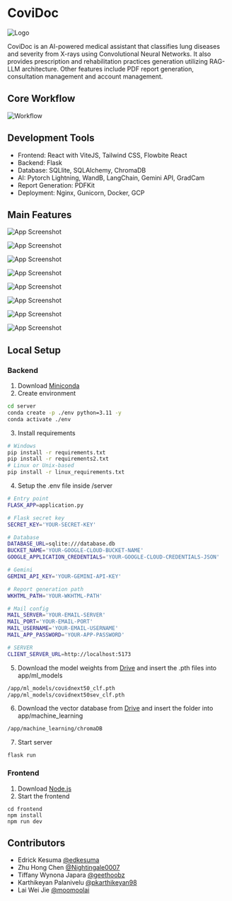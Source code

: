 # CoviDoc
![Logo](https://i.postimg.cc/fb3DpzLM/covidoc-logo-motto.png)

CoviDoc is an AI-powered medical assistant that classifies lung diseases and severity from X-rays using Convolutional Neural Networks. It also provides prescription and rehabilitation practices generation utilizing RAG-LLM architecture. Other features include PDF report generation, consultation management and account management.

## Core Workflow
![Workflow](https://i.postimg.cc/9QdGT2VF/covidoc-workflow.png)

## Development Tools
- Frontend: React with ViteJS, Tailwind CSS, Flowbite React
- Backend: Flask
- Database: SQLlite, SQLAlchemy, ChromaDB
- AI: Pytorch Lightning, WandB, LangChain, Gemini API, GradCam
- Report Generation: PDFKit
- Deployment: Nginx, Gunicorn, Docker, GCP


## Main Features
![App Screenshot](https://i.postimg.cc/d1G8wK1y/image.png)

![App Screenshot](https://i.postimg.cc/YCVgFSLF/image.png)

![App Screenshot](https://i.postimg.cc/Y09q81JC/image.png)

![App Screenshot](https://i.postimg.cc/wBQqpfzB/image.png)

![App Screenshot](https://i.postimg.cc/3xg7XSdZ/image.png)

![App Screenshot](https://i.postimg.cc/ZnBzCjGp/image.png)

![App Screenshot](https://i.postimg.cc/BZkGd9Fg/image.png)

![App Screenshot](https://i.postimg.cc/YjKZj7fB/image.png)

## Local Setup

### Backend
1. Download [Miniconda](https://docs.anaconda.com/miniconda/miniconda-install/)
2. Create environment
```bash
cd server
conda create -p ./env python=3.11 -y
conda activate ./env
```
3. Install requirements
```bash
# Windows
pip install -r requirements.txt
pip install -r requirements2.txt
# Linux or Unix-based
pip install -r linux_requirements.txt
```
4. Setup the .env file inside /server
```bash
# Entry point
FLASK_APP=application.py

# Flask secret key
SECRET_KEY='YOUR-SECRET-KEY'

# Database
DATABASE_URL=sqlite:///database.db
BUCKET_NAME='YOUR-GOOGLE-CLOUD-BUCKET-NAME'
GOOGLE_APPLICATION_CREDENTIALS='YOUR-GOOGLE-CLOUD-CREDENTIALS-JSON'

# Gemini
GEMINI_API_KEY='YOUR-GEMINI-API-KEY'

# Report generation path
WKHTML_PATH='YOUR-WKHTML-PATH'

# Mail config
MAIL_SERVER='YOUR-EMAIL-SERVER'
MAIL_PORT='YOUR-EMAIL-PORT'
MAIL_USERNAME='YOUR-EMAIL-USERNAME'
MAIL_APP_PASSWORD='YOUR-APP-PASSWORD'

# SERVER
CLIENT_SERVER_URL=http://localhost:5173
```

5. Download the model weights from [Drive](https://drive.google.com/drive/u/2/folders/1TpP7ds85-MoMSQ9r_nHCOg9FPqihmctC) and insert the .pth files into app/ml_models
```bash
/app/ml_models/covidnext50_clf.pth
/app/ml_models/covidnext50sev_clf.pth
```

6. Download the vector database from [Drive](https://drive.google.com/drive/u/2/folders/1TpP7ds85-MoMSQ9r_nHCOg9FPqihmctC) and insert the folder into app/machine_learning
```bash
/app/machine_learning/chromaDB
```

7. Start server
```
flask run
```

### Frontend
1. Download [Node.js](https://nodejs.org/en/download/prebuilt-installer)
2. Start the frontend
```
cd frontend
npm install
npm run dev
```

## Contributors

- Edrick Kesuma [@edkesuma](https://www.github.com/edkesuma)
- Zhu Hong Chen [@Nightingale0007](https://github.com/Nightingale0007)
- Tiffany Wynona Japara [@geethoobz](https://github.com/geethoobz)
- Karthikeyan Palanivelu [@pkarthikeyan98](https://github.com/pkarthikeyan98)
- Lai Wei Jie [@moomoolai](https://github.com/moomoolai)


